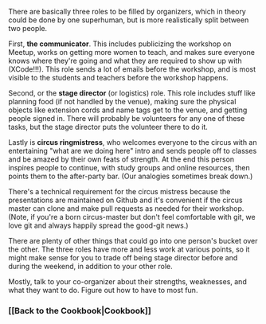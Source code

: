 There are basically three roles to be filled by organizers, which in theory could be done by one superhuman, but is more realistically split between two people. 

First, **the communicator**. This includes publicizing the workshop on Meetup, works on getting more women to teach, and makes sure everyone knows where they're going and what they are required to show up with (XCode!!!). This role sends a lot of emails before the workshop, and is most visible to the students and teachers before the workshop happens.

Second, or the **stage director** (or logistics) role. This role includes stuff like planning food (if not handled by the venue), making sure the physical objects like extension cords and name tags get to the venue, and getting people signed in. There will probably be volunteers for any one of these tasks, but the stage director puts the volunteer there to do it.

Lastly is **circus ringmistress**, who welcomes everyone to the circus with an entertaining "what are we doing here" intro and sends people off to classes and be amazed by their own feats of strength. At the end this person inspires people to continue, with study groups and online resources, then points them to the after-party bar. (Our analogies sometimes break down.) 

There's a technical requirement for the circus mistress because the presentations are maintained on Github and it's convenient if the circus master can clone and make pull requests as needed for their workshop. (Note, if you're a born circus-master but don't feel comfortable with git, we love git and always happily spread the good-git news.)

There are plenty of other things that could go into one person's bucket over the other. The three roles have more and less work at various points, so it might make sense for you to trade off being stage director before and during the weekend, in addition to your other role. 

Mostly, talk to your co-organizer about their strengths, weaknesses, and what they want to do. Figure out how to have to most fun. 

### [[Back to the Cookbook|Cookbook]]